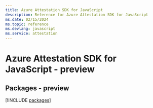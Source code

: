 ```yaml
---
title: Azure Attestation SDK for JavaScript
description: Reference for Azure Attestation SDK for JavaScript
ms.date: 02/15/2024
ms.topic: reference
ms.devlang: javascript
ms.service: attestation
---
```

# Azure Attestation SDK for JavaScript - preview
## Packages - preview
[!INCLUDE [packages](attestation-index.md)]